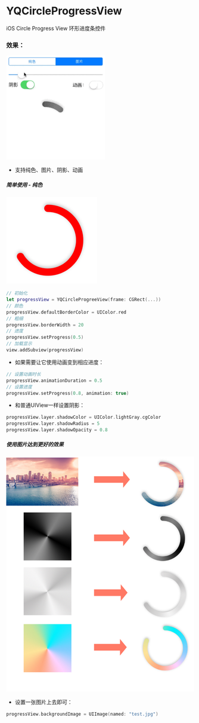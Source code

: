 # YQCircleProgressView
iOS Circle Progress View
环形进度条控件

### 效果：
 ![image](https://github.com/976431yang/YQCircleProgressView/blob/master/DEMO/ScreenShot/2018-08-29%2020_18_50.gif) 
 
 - 支持纯色、图片、阴影、动画

##### 简单使用 - 纯色
![image](https://github.com/976431yang/YQCircleProgressView/blob/master/DEMO/ScreenShot/imgRed.png)

```Swift
// 初始化
let progressView = YQCircleProgreeView(frame: CGRect(...))
// 颜色
progressView.defaultBorderColor = UIColor.red
// 粗细
progressView.borderWidth = 20
// 进度
progressView.setProgress(0.5)
// 加载显示
view.addSubview(progressView)
```

- 如果需要让它使用动画变到相应进度：

```Swift
// 设置动画时长
progressView.animationDuration = 0.5
// 设置进度
progressView.setProgress(0.8, animation: true)
```

- 和普通UIView一样设置阴影：

```Swift
progressView.layer.shadowColor = UIColor.lightGray.cgColor
progressView.layer.shadowRadius = 5
progressView.layer.shadowOpacity = 0.8
```

##### 使用图片达到更好的效果
![image](https://github.com/976431yang/YQCircleProgressView/blob/master/DEMO/ScreenShot/imgImg.jpg)

- 设置一张图片上去即可：

```Swift
progressView.backgroundImage = UIImage(named: "test.jpg")
```

